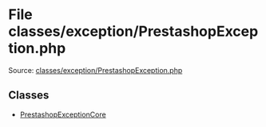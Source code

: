 File classes/exception/PrestashopException.php
=========

Source: [classes/exception/PrestashopException.php](https://github.com/PrestaShop/PrestaShop/blob/1.5.0.1/classes/exception/PrestashopException.php)


Classes
-------

* [PrestashopExceptionCore](class.PrestashopExceptionCore.md)

